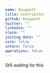 ```yaml
---
name: Anugeeth
title: Contributor
github: Anugeeth
twitter: ""
linkedin: ""
slack: ""
joining_date: ""
core: false
intern: false
operations: false
---
```


Still waiting for this
